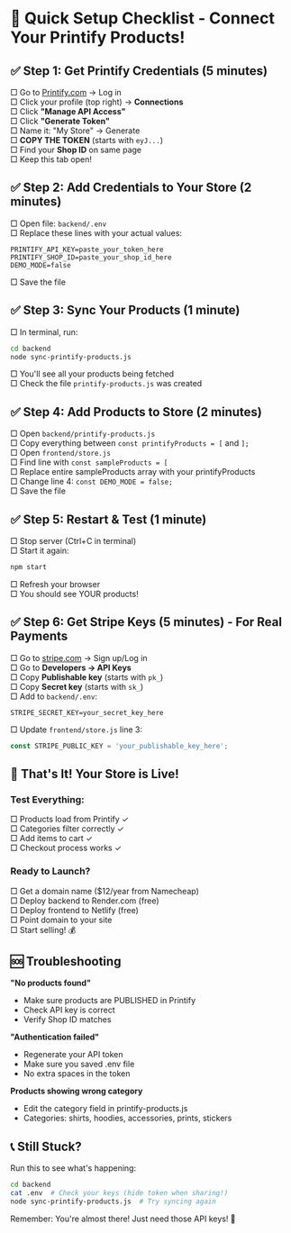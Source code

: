 # 🚀 Quick Setup Checklist - Connect Your Printify Products!

## ✅ Step 1: Get Printify Credentials (5 minutes)

□ Go to [Printify.com](https://printify.com) → Log in  
□ Click your profile (top right) → **Connections**  
□ Click **"Manage API Access"**  
□ Click **"Generate Token"**  
□ Name it: "My Store" → Generate  
□ **COPY THE TOKEN** (starts with `eyJ...`)  
□ Find your **Shop ID** on same page  
□ Keep this tab open!  

## ✅ Step 2: Add Credentials to Your Store (2 minutes)

□ Open file: `backend/.env`  
□ Replace these lines with your actual values:
```
PRINTIFY_API_KEY=paste_your_token_here
PRINTIFY_SHOP_ID=paste_your_shop_id_here
DEMO_MODE=false
```
□ Save the file  

## ✅ Step 3: Sync Your Products (1 minute)

□ In terminal, run:
```bash
cd backend
node sync-printify-products.js
```
□ You'll see all your products being fetched  
□ Check the file `printify-products.js` was created  

## ✅ Step 4: Add Products to Store (2 minutes)

□ Open `backend/printify-products.js`  
□ Copy everything between `const printifyProducts = [` and `];`  
□ Open `frontend/store.js`  
□ Find line with `const sampleProducts = [`  
□ Replace entire sampleProducts array with your printifyProducts  
□ Change line 4: `const DEMO_MODE = false;`  
□ Save the file  

## ✅ Step 5: Restart & Test (1 minute)

□ Stop server (Ctrl+C in terminal)  
□ Start it again:
```bash
npm start
```
□ Refresh your browser  
□ You should see YOUR products!  

## ✅ Step 6: Get Stripe Keys (5 minutes) - For Real Payments

□ Go to [stripe.com](https://stripe.com) → Sign up/Log in  
□ Go to **Developers → API Keys**  
□ Copy **Publishable key** (starts with `pk_`)  
□ Copy **Secret key** (starts with `sk_`)  
□ Add to `backend/.env`:
```
STRIPE_SECRET_KEY=your_secret_key_here
```
□ Update `frontend/store.js` line 3:
```javascript
const STRIPE_PUBLIC_KEY = 'your_publishable_key_here';
```

## 🎯 That's It! Your Store is Live!

### Test Everything:
□ Products load from Printify ✓  
□ Categories filter correctly ✓  
□ Add items to cart ✓  
□ Checkout process works ✓  

### Ready to Launch?
□ Get a domain name ($12/year from Namecheap)  
□ Deploy backend to Render.com (free)  
□ Deploy frontend to Netlify (free)  
□ Point domain to your site  
□ Start selling! 💰  

## 🆘 Troubleshooting

**"No products found"**
- Make sure products are PUBLISHED in Printify
- Check API key is correct
- Verify Shop ID matches

**"Authentication failed"**
- Regenerate your API token
- Make sure you saved .env file
- No extra spaces in the token

**Products showing wrong category**
- Edit the category field in printify-products.js
- Categories: shirts, hoodies, accessories, prints, stickers

## 📞 Still Stuck?

Run this to see what's happening:
```bash
cd backend
cat .env  # Check your keys (hide token when sharing!)
node sync-printify-products.js  # Try syncing again
```

Remember: You're almost there! Just need those API keys! 🎉
